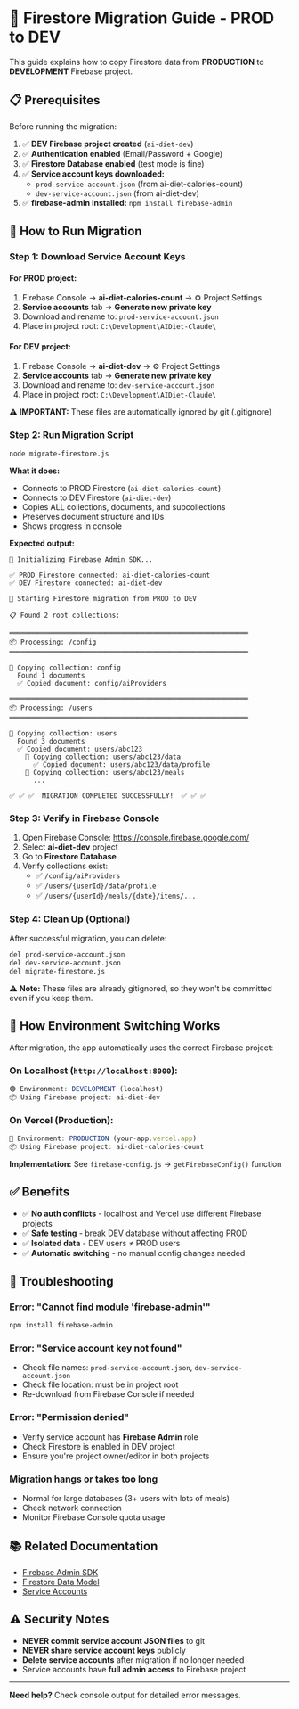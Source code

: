 # 🔄 Firestore Migration Guide - PROD to DEV

This guide explains how to copy Firestore data from **PRODUCTION** to **DEVELOPMENT** Firebase project.

## 📋 Prerequisites

Before running the migration:

1. ✅ **DEV Firebase project created** (`ai-diet-dev`)
2. ✅ **Authentication enabled** (Email/Password + Google)
3. ✅ **Firestore Database enabled** (test mode is fine)
4. ✅ **Service account keys downloaded:**
   - `prod-service-account.json` (from ai-diet-calories-count)
   - `dev-service-account.json` (from ai-diet-dev)
5. ✅ **firebase-admin installed:** `npm install firebase-admin`

## 🚀 How to Run Migration

### Step 1: Download Service Account Keys

#### For PROD project:
1. Firebase Console → **ai-diet-calories-count** → ⚙️ Project Settings
2. **Service accounts** tab → **Generate new private key**
3. Download and rename to: `prod-service-account.json`
4. Place in project root: `C:\Development\AIDiet-Claude\`

#### For DEV project:
1. Firebase Console → **ai-diet-dev** → ⚙️ Project Settings
2. **Service accounts** tab → **Generate new private key**
3. Download and rename to: `dev-service-account.json`
4. Place in project root: `C:\Development\AIDiet-Claude\`

⚠️ **IMPORTANT:** These files are automatically ignored by git (.gitignore)

### Step 2: Run Migration Script

```bash
node migrate-firestore.js
```

**What it does:**
- Connects to PROD Firestore (`ai-diet-calories-count`)
- Connects to DEV Firestore (`ai-diet-dev`)
- Copies ALL collections, documents, and subcollections
- Preserves document structure and IDs
- Shows progress in console

**Expected output:**
```
🔧 Initializing Firebase Admin SDK...

✅ PROD Firestore connected: ai-diet-calories-count
✅ DEV Firestore connected: ai-diet-dev

🚀 Starting Firestore migration from PROD to DEV

📋 Found 2 root collections:

════════════════════════════════════════════════════════════
📦 Processing: /config
════════════════════════════════════════════════════════════

📁 Copying collection: config
  Found 1 documents
  ✅ Copied document: config/aiProviders

════════════════════════════════════════════════════════════
📦 Processing: /users
════════════════════════════════════════════════════════════

📁 Copying collection: users
  Found 3 documents
  ✅ Copied document: users/abc123
    📁 Copying collection: users/abc123/data
      ✅ Copied document: users/abc123/data/profile
    📁 Copying collection: users/abc123/meals
      ...

✅ ✅ ✅  MIGRATION COMPLETED SUCCESSFULLY!  ✅ ✅ ✅
```

### Step 3: Verify in Firebase Console

1. Open Firebase Console: https://console.firebase.google.com/
2. Select **ai-diet-dev** project
3. Go to **Firestore Database**
4. Verify collections exist:
   - ✅ `/config/aiProviders`
   - ✅ `/users/{userId}/data/profile`
   - ✅ `/users/{userId}/meals/{date}/items/...`

### Step 4: Clean Up (Optional)

After successful migration, you can delete:
```bash
del prod-service-account.json
del dev-service-account.json
del migrate-firestore.js
```

⚠️ **Note:** These files are already gitignored, so they won't be committed even if you keep them.

## 🎯 How Environment Switching Works

After migration, the app automatically uses the correct Firebase project:

### On Localhost (`http://localhost:8000`):
```javascript
🟢 Environment: DEVELOPMENT (localhost)
📦 Using Firebase project: ai-diet-dev
```

### On Vercel (Production):
```javascript
🔴 Environment: PRODUCTION (your-app.vercel.app)
📦 Using Firebase project: ai-diet-calories-count
```

**Implementation:** See `firebase-config.js` → `getFirebaseConfig()` function

## ✅ Benefits

- ✅ **No auth conflicts** - localhost and Vercel use different Firebase projects
- ✅ **Safe testing** - break DEV database without affecting PROD
- ✅ **Isolated data** - DEV users ≠ PROD users
- ✅ **Automatic switching** - no manual config changes needed

## 🐛 Troubleshooting

### Error: "Cannot find module 'firebase-admin'"
```bash
npm install firebase-admin
```

### Error: "Service account key not found"
- Check file names: `prod-service-account.json`, `dev-service-account.json`
- Check file location: must be in project root
- Re-download from Firebase Console if needed

### Error: "Permission denied"
- Verify service account has **Firebase Admin** role
- Check Firestore is enabled in DEV project
- Ensure you're project owner/editor in both projects

### Migration hangs or takes too long
- Normal for large databases (3+ users with lots of meals)
- Check network connection
- Monitor Firebase Console quota usage

## 📚 Related Documentation

- [Firebase Admin SDK](https://firebase.google.com/docs/admin/setup)
- [Firestore Data Model](https://firebase.google.com/docs/firestore/data-model)
- [Service Accounts](https://cloud.google.com/iam/docs/service-accounts)

## ⚠️ Security Notes

- **NEVER commit service account JSON files** to git
- **NEVER share service account keys** publicly
- **Delete service accounts** after migration if no longer needed
- Service accounts have **full admin access** to Firebase project

---

**Need help?** Check console output for detailed error messages.
